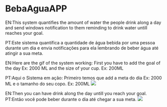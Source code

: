 # BebaAguaAPP

EN:This system quantifies the amount of water the people drink along a day and send windows notification to them reminding to drink water untill reaches your goal.

PT:Este sistema quantifica a quantidade de água bebida por uma pessoa durante um dia e envia notificações para ela lembrando de beber água até atingir a sua meta.

EN:Here are the gif of the system working:
First you have to add the goal of the day Ex: 2000 ML and the size of your cup. Ex: 200ML

PT:Aqui o Sistema em ação:
Primeiro temos que add a meta do dia Ex: 2000 ML e o tamanho do seu copo. Ex: 200ML
![](https://i.imgur.com/MGabUpB.gif)

EN:Then you can have drink along the day untill you reach your goal.
PT:Então você pode beber durante o dia até chegar a sua meta.
![](https://i.imgur.com/QYDJsLY.gif)


